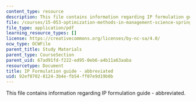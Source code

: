 ```yaml
---
content_type: resource
description: This file contains information regarding IP formulation guide - abbreviated.
file: /courses/15-053-optimization-methods-in-management-science-spring-2013/92ef070281243b4efb54ff07e9d19b0b_MIT15_053S13_iprefabbrev.pdf
file_type: application/pdf
learning_resource_types: []
license: https://creativecommons.org/licenses/by-nc-sa/4.0/
ocw_type: OCWFile
parent_title: Study Materials
parent_type: CourseSection
parent_uid: 67ad91fd-f222-ed95-0eb6-a4b11a63aaba
resourcetype: Document
title: IP Formulation guide - abbreviated
uid: 92ef0702-8124-3b4e-fb54-ff07e9d19b0b
---
```

This file contains information regarding IP formulation guide - abbreviated.